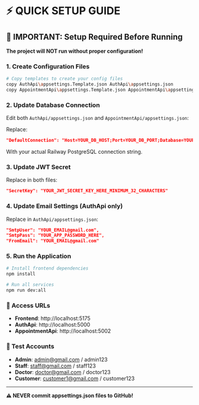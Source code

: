 # ⚡ QUICK SETUP GUIDE

## 🚨 IMPORTANT: Setup Required Before Running

**The project will NOT run without proper configuration!**

### 1. Create Configuration Files
```bash
# Copy templates to create your config files
copy AuthApi\appsettings.Template.json AuthApi\appsettings.json
copy AppointmentApi\appsettings.Template.json AppointmentApi\appsettings.json
```

### 2. Update Database Connection
Edit both `AuthApi/appsettings.json` and `AppointmentApi/appsettings.json`:

Replace:
```json
"DefaultConnection": "Host=YOUR_DB_HOST;Port=YOUR_DB_PORT;Database=YOUR_DB_NAME;Username=YOUR_DB_USER;Password=YOUR_DB_PASSWORD;Pooling=true;"
```

With your actual Railway PostgreSQL connection string.

### 3. Update JWT Secret
Replace in both files:
```json
"SecretKey": "YOUR_JWT_SECRET_KEY_HERE_MINIMUM_32_CHARACTERS"
```

### 4. Update Email Settings (AuthApi only)
Replace in `AuthApi/appsettings.json`:
```json
"SmtpUser": "YOUR_EMAIL@gmail.com",
"SmtpPass": "YOUR_APP_PASSWORD_HERE",
"FromEmail": "YOUR_EMAIL@gmail.com"
```

### 5. Run the Application
```bash
# Install frontend dependencies
npm install

# Run all services
npm run dev:all
```

### 🔗 Access URLs
- **Frontend**: http://localhost:5175
- **AuthApi**: http://localhost:5000
- **AppointmentApi**: http://localhost:5002

### 🔑 Test Accounts
- **Admin**: admin@gmail.com / admin123
- **Staff**: staff@gmail.com / staff123  
- **Doctor**: doctor@gmail.com / doctor123
- **Customer**: customer1@gmail.com / customer123

---
**⚠️ NEVER commit appsettings.json files to GitHub!**
